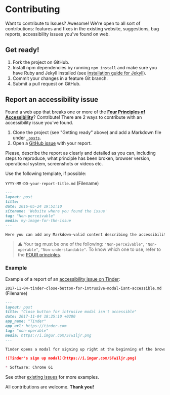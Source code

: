 # Contributing
Want to contribute to Issues? Awesome! We're open to all sort of contributions: features and fixes in the existing website, suggestions, bug reports,  accessibility issues you've found on web.

## Get ready!
1. Fork the project on GitHub.
2. Install npm dependencies by running `npm install` and make sure you have Ruby and Jekyll installed (see [installation guide for Jekyll](https://jekyllrb.com/docs/installation/)).
3. Commit your changes in a feature Git branch. 
4. Submit a pull request on GitHub.

## Report an accessibility issue
Found a web app that breaks one or more of the [**Four Principles of Accessibility**](https://www.w3.org/TR/UNDERSTANDING-WCAG20/intro.html#introduction-fourprincs-head)?  Contribute! There are 2 ways to contribute with an accessibility issue you've found.

1. Clone the project (see "Getting ready" above) and add a Markdown file under [`_posts`](_posts).
2. Open a [GitHub issue](https://github.com/a11yrocks/issues/issues) with your report.

Please, describe the report as clearly and detailed as you can, including steps to reproduce, what principle has been broken, browser version, operational system, screenshots or videos etc.

Use the following template, if possible:

`YYYY-MM-DD-your-report-title.md` (Filename)

```md
---
layout: post
title:
date: 2016-05-24 19:51:10
sitename: 'Website where you found the issue'
tag: "Non-perceivable"
media: my-image-for-the-issue
---

Here you can add any Markdown-valid content describing the accessibility issue.
```

> :warning: Your tag must be one of the following: `"Non-perceivable"`, `"Non-operable"`, `"Non-understandable"`. To know which one to use, refer to the [POUR principles](https://www.w3.org/TR/UNDERSTANDING-WCAG20/intro.html#introduction-fourprincs-head).

### Example
Example of a report of an [accessibility issue on Tinder](https://issues.11y.rocks/report/2017-11-04-tinder-close-button-for-intrusive-modal-isnt-accessible):

`2017-11-04-tinder-close-button-for-intrusive-modal-isnt-accessible.md`  (Filename)

```md
---
layout: post
title: "Close button for intrusive modal isn't accessible"
date: 2017-11-04 18:25:10 +0200
app_name: "Tinder"
app_url: https://tinder.com
tag: "non-operable"
media: https://i.imgur.com/STw1ljr.png
---

Tinder opens a modal for signing up right at the beginning of the browsing experience. Besides that, the close button isn't reachable by keyboard, because `div` is being used instead of `button`.

![Tinder's sign up modal](https://i.imgur.com/STw1ljr.png)

* Software: Chrome 61
```

See other [existing issues](https://issues.a11y.rocks/) for more examples.

All contributions are welcome. **Thank you!**

